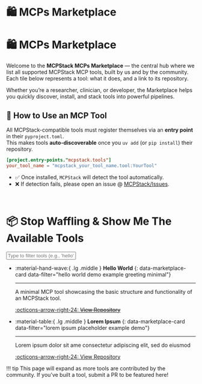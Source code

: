 # 🛍️ MCPs Marketplace
# 🛍️ MCPs Marketplace

Welcome to the **MCPStack MCPs Marketplace** — the central hub where we list all supported MCPStack MCP tools, built by us and by the community. Each tile below represents a tool: what it does, and a link to its repository.

Whether you’re a researcher, clinician, or developer, the Marketplace helps you quickly discover, install, and stack tools into powerful pipelines.

## 🚀 How to Use an MCP Tool

All MCPStack-compatible tools must register themselves via an **entry point** in their `pyproject.toml`.  
This makes tools **auto-discoverable** once you `uv add` (or `pip install`) their repository.

```toml
[project.entry-points."mcpstack.tools"]
your_tool_name = "mcpstack_your_tool_name.tool:YourTool"
```

* ✅ Once installed, `MCPStack` will detect the tool automatically.
* ❌ If detection fails, please open an issue @ [MCPStack/Issues](https://github.com/MCP-Pipeline/MCPStack).

<br />

# 📦 Stop Waffling & Show Me The Available Tools


<input id="marketplace-filter-input"
       placeholder="Type to filter tools (e.g., 'hello', 'mimic', etc.)" />

<div class="grid cards" markdown>

-   :material-hand-wave:{ .lg .middle } __Hello World__
    {: data-marketplace-card data-filter="hello world demo example greeting minimal"}

    ---

    A minimal MCP tool showcasing the basic structure and functionality of an MCPStack tool.

    [:octicons-arrow-right-24: ~~View Repository~~](#)

-   :material-table:{ .lg .middle } __Lorem Ipsum__
    {: data-marketplace-card data-filter="lorem ipsum placeholder example demo"}

    ---

    Lorem ipsum dolor sit ame consectetur adipiscing elit, sed do eiusmod 


    [:octicons-arrow-right-24: View Repository](#)

</div>

!!! tip
    This page will expand as more tools are contributed by the community. If you’ve built a tool, submit a PR to be featured here!
